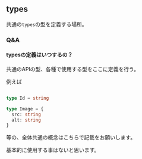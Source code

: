 
## types

共通の`types`の型を定義する場所。


### Q&A

#### typesの定義はいつするの？

共通のAPIの型、各種で使用する型をここに定義を行う。

例えば

```ts

type Id = string

type Image = {
  src: string
  alt: string
}

```

等の、全体共通の概念はこちらで記載をお願いします。

基本的に使用する事はないと思います。


